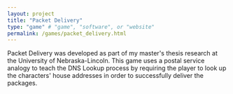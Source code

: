 ```yaml
---
layout: project
title: "Packet Delivery"
type: "game" # "game", "software", or "website"
permalink: /games/packet_delivery.html
---
```

Packet Delivery was developed as part of my master's thesis research at the University of Nebraska-Lincoln. This game uses a postal service analogy to teach the DNS Lookup process by requiring the player to look up the characters' house addresses in order to successfully deliver the packages.